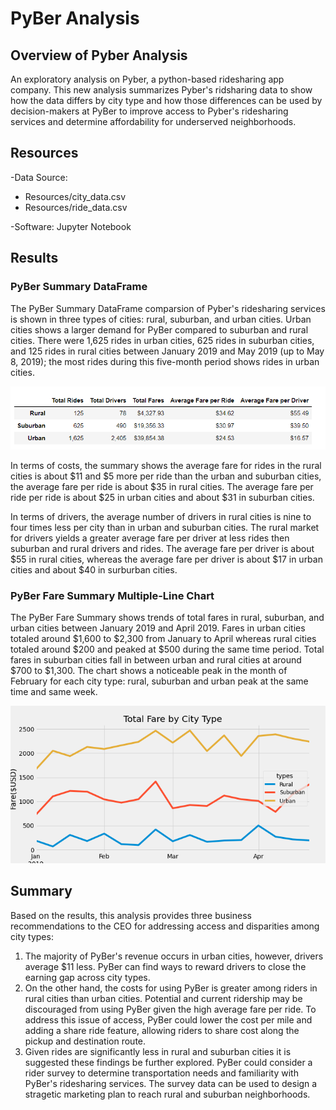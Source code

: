 # PyBer Analysis

## Overview of Pyber Analysis
An exploratory analysis on Pyber, a python-based ridesharing app company. This new analysis summarizes Pyber's ridsharing data to show how the data differs by city type and how those differences can be used by decision-makers at PyBer to improve access to Pyber's ridesharing services and determine affordability for underserved neighborhoods. 

## Resources
-Data Source: 
* Resources/city_data.csv  
* Resources/ride_data.csv

-Software: Jupyter Notebook


## Results
### PyBer Summary DataFrame


The PyBer Summary DataFrame comparsion of Pyber's ridesharing services is shown in three types of cities: rural, suburban, and urban cities. Urban cities shows a larger demand for PyBer compared to suburban and rural cities. There were 1,625 rides in urban cities, 625 rides in suburban cities, and 125 rides in rural cities between January 2019 and May 2019 (up to May 8, 2019); the most rides during this five-month period shows rides in urban cities. 

![analysis/pyber_data_summary.png](analysis/pyber_data_summary.png)

In terms of costs, the summary shows the average fare for rides in the rural cities is about $11 and $5 more per ride than the urban and suburban cities, the average fare per ride is about $35 in rural cities. The average fare per ride per ride is about $25 in urban cities and about $31 in suburban cities.

In terms of drivers, the average number of drivers in rural cities is nine to four times less per city than in urban and suburban cities. The rural market for drivers yields a greater average fare per driver at less rides then suburban and rural drivers and rides. The average fare per driver is about $55 in rural cities, whereas the average fare per driver is about $17 in urban cities and about $40 in surburban cities.


### PyBer Fare Summary Multiple-Line Chart 


The PyBer Fare Summary shows trends of total fares in rural, suburban, and urban cities between January 2019 and April 2019. Fares in urban cities totaled around $1,600 to $2,300 from January to April whereas rural cities totaled around $200 and peaked at $500 during the same time period. Total fares in suburban cities fall in between urban and rural cities at around $700 to $1,300. The chart shows a noticeable peak in the month of February for each city type: rural, suburban and urban peak at the same time and same week. 

![analysis/PyBer_fare_summary.png](analysis/PyBer_fare_summary.png)


## Summary
Based on the results, this analysis provides three business recommendations to the CEO for addressing access and disparities among city types:

1. The majority of PyBer's revenue occurs in urban cities, however, drivers average $11 less. PyBer can find ways to reward drivers to close the earning gap across city types. 
2. On the other hand, the costs for using PyBer is greater among riders in rural cities than urban cities. Potential and current ridership may be discouraged from using PyBer given the high average fare per ride. To address this issue of access, PyBer could lower the cost per mile and adding a share ride feature, allowing riders to share cost along the pickup and destination route. 
3. Given rides are significantly less in rural and suburban cities it is suggested these findings be further explored. PyBer could consider a rider survey to determine transportation needs and familiarity with PyBer's ridesharing services. The survey data can be used to design a stragetic marketing plan to reach rural and suburban neighborhoods.  


